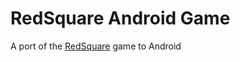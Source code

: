 # RedSquare Android Game

A port of the [RedSquare](https://github.com/plaatsoft/redsquare) game to Android
